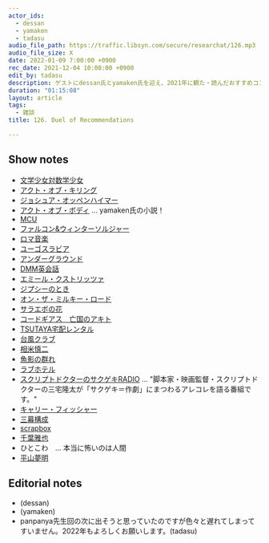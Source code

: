 ```yaml
---
actor_ids:
  - dessan
  - yamaken
  - tadasu
audio_file_path: https://traffic.libsyn.com/secure/researchat/126.mp3
audio_file_size: X
date: 2022-01-09 7:00:00 +0900
rec_date: 2021-12-04 10:00:00 +0900
edit_by: tadasu
description: ゲストにdessan氏とyamaken氏を迎え、2021年に観た・読んだおすすめコンテンツについて語ってもらいました。
duration: "01:15:08"
layout: article
tags:
  - 雑談
title: 126. Duel of Recommendations

---
```


## Show notes
- [文学少女対数学少女](https://www.amazon.co.jp/dp/B08P71DG4J)
- [アクト・オブ・キリング](https://www.amazon.co.jp/dp/B00R3JFBHI)
- [ジョシュア・オッペンハイマー](https://ja.wikipedia.org/wiki/%E3%82%B8%E3%83%A7%E3%82%B7%E3%83%A5%E3%82%A2%E3%83%BB%E3%82%AA%E3%83%83%E3%83%9A%E3%83%B3%E3%83%8F%E3%82%A4%E3%83%9E%E3%83%BC_(%E6%98%A0%E7%94%BB%E7%9B%A3%E7%9D%A3))
- [アクト・オブ・ボディ](https://booth.pm/ja/items/3462031) ... yamaken氏の小説！
- [MCU](https://www.marvel.com/movies)
- [ファルコン&ウィンターソルジャー](https://disneyplus.disney.co.jp/program/the-falcon-and-the-winter-soldier.html)
- [ロマ音楽](https://ja.wikipedia.org/wiki/%E3%83%AD%E3%83%9E%E9%9F%B3%E6%A5%BD)
- [ユーゴスラビア](https://ja.wikipedia.org/wiki/%E3%83%A6%E3%83%BC%E3%82%B4%E3%82%B9%E3%83%A9%E3%83%93%E3%82%A2)
- [アンダーグラウンド](https://www.amazon.co.jp/dp/B00005LJV6)
- [DMM英会話](https://eikaiwa.dmm.com/)
- [エミール・クストリッツァ](https://ja.wikipedia.org/wiki/%E3%82%A8%E3%83%9F%E3%83%BC%E3%83%AB%E3%83%BB%E3%82%AF%E3%82%B9%E3%83%88%E3%83%AA%E3%83%83%E3%83%84%E3%82%A1)
- [ジプシーのとき](https://www.amazon.co.jp/dp/B01CN9DOB2)
- [オン・ザ・ミルキー・ロード](https://www.amazon.co.jp/dp/B07D9VMF86)
- [サラエボの花](https://www.amazon.co.jp/dp/B0015ASHJ0)
- [コードギアス　亡国のアキト](https://www.amazon.co.jp/dp/B01L5TZYBO)
- [TSUTAYA宅配レンタル](https://movie-tsutaya.tsite.jp/netdvd/dvd/top.do)
- [台風クラブ](https://www.amazon.co.jp/dp/B093JQPNGL)
- [相米慎二](https://ja.wikipedia.org/wiki/%E7%9B%B8%E7%B1%B3%E6%85%8E%E4%BA%8C)
- [魚影の群れ](https://www.amazon.co.jp/dp/B000A2I7K8)
- [ラブホテル](https://ja.wikipedia.org/wiki/%E3%83%A9%E3%83%96%E3%83%9B%E3%83%86%E3%83%AB_(%E6%98%A0%E7%94%BB))
- [スクリプトドクターのサクゲキRADIO](https://open.spotify.com/show/5aPFP7uyLVoNXI598zsZYr) ... "脚本家・映画監督・スクリプトドクターの三宅隆太が「サクゲキ＝作劇」にまつわるアレコレを語る番組です。"
- [キャリー・フィッシャー](https://ja.wikipedia.org/wiki/%E3%82%AD%E3%83%A3%E3%83%AA%E3%83%BC%E3%83%BB%E3%83%95%E3%82%A3%E3%83%83%E3%82%B7%E3%83%A3%E3%83%BC)
- [三幕構成](https://ja.wikipedia.org/wiki/%E4%B8%89%E5%B9%95%E6%A7%8B%E6%88%90)
- [scrapbox](https://scrapbox.io/)
- [千葉雅也](https://ja.wikipedia.org/wiki/%E5%8D%83%E8%91%89%E9%9B%85%E4%B9%9F)
- ひとこわ　... 本当に怖いのは人間
- [平山夢明](https://ja.wikipedia.org/wiki/%E5%B9%B3%E5%B1%B1%E5%A4%A2%E6%98%8E)

## Editorial notes
- (dessan)
- (yamaken)
- panpanya先生回の次に出そうと思っていたのですが色々と遅れてしまってすいません。2022年もよろしくお願いします。(tadasu)
